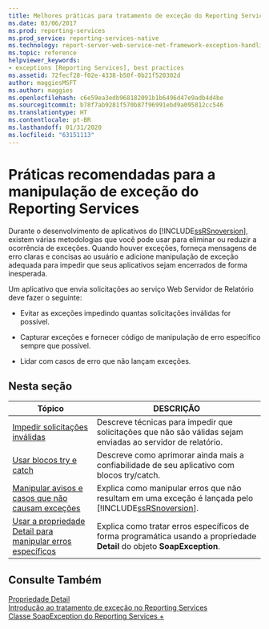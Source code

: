 ```yaml
---
title: Melhores práticas para tratamento de exceção do Reporting Services | Microsoft Docs
ms.date: 03/06/2017
ms.prod: reporting-services
ms.prod_service: reporting-services-native
ms.technology: report-server-web-service-net-framework-exception-handling
ms.topic: reference
helpviewer_keywords:
- exceptions [Reporting Services], best practices
ms.assetid: 72fecf28-f02e-4338-b50f-0b21f520302d
author: maggiesMSFT
ms.author: maggies
ms.openlocfilehash: c6e59ea3edb968182091b1b6496d47e9adb4d4be
ms.sourcegitcommit: b78f7ab9281f570b87f96991ebd9a095812cc546
ms.translationtype: HT
ms.contentlocale: pt-BR
ms.lasthandoff: 01/31/2020
ms.locfileid: "63151113"
---
```

# <a name="best-practices-for-reporting-services-exception-handling"></a>Práticas recomendadas para a manipulação de exceção do Reporting Services
  Durante o desenvolvimento de aplicativos do [!INCLUDE[ssRSnoversion](../../../includes/ssrsnoversion-md.md)], existem várias metodologias que você pode usar para eliminar ou reduzir a ocorrência de exceções. Quando houver exceções, forneça mensagens de erro claras e concisas ao usuário e adicione manipulação de exceção adequada para impedir que seus aplicativos sejam encerrados de forma inesperada.  
  
 Um aplicativo que envia solicitações ao serviço Web Servidor de Relatório deve fazer o seguinte:  
  
-   Evitar as exceções impedindo quantas solicitações inválidas for possível.  
  
-   Capturar exceções e fornecer código de manipulação de erro específico sempre que possível.  
  
-   Lidar com casos de erro que não lançam exceções.  
  
## <a name="in-this-section"></a>Nesta seção  
  
|Tópico|DESCRIÇÃO|  
|-----------|-----------------|  
|[Impedir solicitações inválidas](../../../reporting-services/report-server-web-service-net-framework-exception-handling/best-practices/preventing-invalid-requests.md)|Descreve técnicas para impedir que solicitações que não são válidas sejam enviadas ao servidor de relatório.|  
|[Usar blocos try e catch](../../../reporting-services/report-server-web-service-net-framework-exception-handling/best-practices/using-try-and-catch-blocks.md)|Descreve como aprimorar ainda mais a confiabilidade de seu aplicativo com blocos try/catch.|  
|[Manipular avisos e casos que não causam exceções](../../../reporting-services/report-server-web-service-net-framework-exception-handling/best-practices/handling-warnings-and-cases-that-do-not-cause-exceptions.md)|Explica como manipular erros que não resultam em uma exceção é lançada pelo [!INCLUDE[ssRSnoversion](../../../includes/ssrsnoversion-md.md)].|  
|[Usar a propriedade Detail para manipular erros específicos](../../../reporting-services/report-server-web-service-net-framework-exception-handling/best-practices/using-the-detail-property-to-handle-specific-errors.md)|Explica como tratar erros específicos de forma programática usando a propriedade **Detail** do objeto **SoapException**.|  
  
## <a name="see-also"></a>Consulte Também  
 [Propriedade Detail](../../../reporting-services/report-server-web-service-net-framework-exception-handling/soapexception-class/detail-property.md)   
 [Introdução ao tratamento de exceção no Reporting Services](../../../reporting-services/report-server-web-service-net-framework-exception-handling/introducing-exception-handling-in-reporting-services.md)   
 [Classe SoapException do Reporting Services +](../../../reporting-services/report-server-web-service-net-framework-exception-handling/soapexception-class/reporting-services-soapexception-class.md)  
  
  
